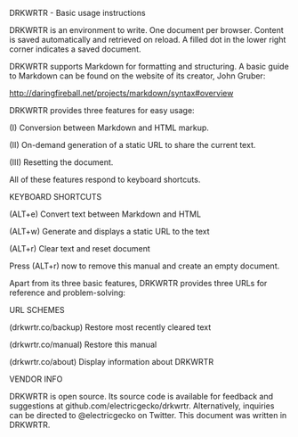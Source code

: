 DRKWRTR - Basic usage instructions

DRKWRTR is an environment to write. One document per browser. Content is saved automatically and retrieved on reload. A filled dot in the lower right corner indicates a saved document.

DRKWRTR supports Markdown for formatting and structuring. A basic guide to Markdown can be found on the website of its creator, John Gruber:

http://daringfireball.net/projects/markdown/syntax#overview

DRKWRTR provides three features for easy usage:

(I)
Conversion between Markdown and HTML markup.

(II)
On-demand generation of a static URL to share the current text.

(III)
Resetting the document.

All of these features respond to keyboard shortcuts.


KEYBOARD SHORTCUTS

(ALT+e)
Convert text between Markdown and HTML

(ALT+w)
Generate and displays a static URL to the text

(ALT+r)
Clear text and reset document


Press (ALT+r) now to remove this manual and create an empty document.

Apart from its three basic features, DRKWRTR provides three URLs for reference and problem-solving:


URL SCHEMES

(drkwrtr.co/backup)
Restore most recently cleared text

(drkwrtr.co/manual)
Restore this manual

(drkwrtr.co/about)
Display information about DRKWRTR



VENDOR INFO

DRKWRTR is open source. Its source code is available for feedback and suggestions at github.com/electricgecko/drkwrtr. Alternatively, inquiries can be directed to @electricgecko on Twitter. This document was written in DRKWRTR.